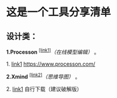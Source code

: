 这是一个工具分享清单
=================

设计类：
-----------------
**1.Processon** <sup id="a1">[[link1]](#f1)</sup>*（在线模型编辑）*  。

<span id="f1">1. [link1](#a1)</span> https://www.processon.com/

**2.Xmind** <sup id="a2">[[link2]](#f2)</sup>*（思维导图）*  。

<span id="f2">2. [link1](#a1)</span> 自行下载（建议破解版）

